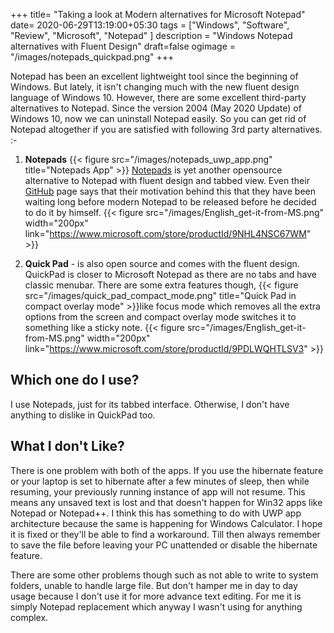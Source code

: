+++
title= "Taking a look at Modern alternatives for Microsoft Notepad"
date= 2020-06-29T13:19:00+05:30
tags = ["Windows", "Software", "Review", "Microsoft", "Notepad" ]
description = "Windows Notepad alternatives with Fluent Design"
draft=false
ogimage = "/images/notepads_quickpad.png"
+++

Notepad has been an excellent lightweight tool since the beginning of Windows. But lately, it isn't changing much with the new fluent design language of Windows 10. However, there are some excellent third-party alternatives to Notepad. Since the version 2004 (May 2020 Update) of Windows 10, now we can uninstall Notepad easily. So you can get rid of Notepad altogether if you are satisfied with following 3rd party alternatives. :-

<!--more-->

1. **Notepads** {{< figure src="/images/notepads_uwp_app.png" title="Notepads App" >}} [Notepads](https://www.notepadsapp.com/) is yet another opensource alternative to Notepad with fluent design and tabbed view. Even their [GitHub](https://github.com/JasonStein/Notepads) page says that their motivation behind this that they have been waiting long before modern Notepad to be released before he decided to do it by himself. {{< figure src="/images/English_get-it-from-MS.png"  width="200px" link="https://www.microsoft.com/store/productId/9NHL4NSC67WM" >}}

2. **Quick Pad** - is also open source and comes with the fluent design. QuickPad is closer to Microsoft Notepad as there are no tabs and have classic menubar. There are some extra features though, {{< figure src="/images/quick_pad_compact_mode.png" title="Quick Pad in compact overlay mode" >}}like focus mode which removes all the extra options from the screen and compact overlay mode switches it to something like a sticky note. {{< figure src="/images/English_get-it-from-MS.png"  width="200px" link="https://www.microsoft.com/store/productId/9PDLWQHTLSV3" >}}

## Which one do I use?
I use Notepads, just for its tabbed interface. Otherwise, I don't have anything to dislike in QuickPad too.

## What I don't Like?
There is one problem with both of the apps. If you use the hibernate feature or your laptop is set to hibernate after a few minutes of sleep, then while resuming, your previously running instance of app will not resume. This means any unsaved text is lost and that doesn't happen for Win32 apps like Notepad or Notepad++. I think this has something to do with UWP app architecture because the same is happening for Windows Calculator. I hope it is fixed or they'll be able to find a workaround.
Till then always remember to save the file before leaving your PC unattended or disable the hibernate feature.

There are some other problems though such as not able to write to system folders, unable to handle large file. But don't hamper me in day to day usage because I don't use it for more advance text editing. For me it is simply Notepad replacement which anyway I wasn't using for anything complex.




